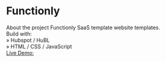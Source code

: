 # Functionly

About the project
Functionly SaaS template website templates.
<br>
Build with:<br>
» Hubspot / HuBL<br>
» HTML / CSS / JavaScript
<br>
<a href="https://functionly.com/">Live Demo:</a>
